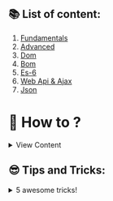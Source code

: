 ## 📚 List of content:
1. [Fundamentals](fundamental/README.md)
2. [Advanced](advanced/README.md)
3. [Dom](dom/README.md)
4. [Bom](bom/README.md)
5. [Es-6](es-6/README.md)
6. [Web Api & Ajax](api/README.md)
7. [Json](json/README.md)


# 🤔 How to ?
<details>
<summary>View Content</summary>

* [create back to top button]()

* [create sidebar navigation]()

</details>

## 😎 Tips and Tricks:
<details>
<summary>5 awesome tricks!</summary>

```js
// Remove duplicate from an array:
let data = [10,20,30,10,20,50,80,10,30];
let filtered_data = [...new Set(data)];
console.log(filtered_data);

// Turn a decimal number to an integer:
let myNum = 20.137;
myNum = myNum | 0;
console.log(myNum);

// Getting the last value of an array:
let fruits = ['apple','orange','grapes','banana'];
let last_fruit = fruits.slice(-1);
console.log(last_fruit.toString());

// Get a random index value from an array:
let persons = ['hurayra','abdullah','ibrahim','yousuf'];
let winner = persons[Math.floor(Math.random()*persons.length)];
console.log(winner);

// Detect the most lengthy word in an array:
let str = ['india','bangladesh','pakistan'];
let most_lengthy = '';
str.forEach(item=>{
  if(item.length > most_lengthy.length){
    most_lengthy = item;
  }
});
console.log(most_lengthy);

```

</details>
<!--<details>-->
<!--<summary></summary>-->

<!--</details>-->
